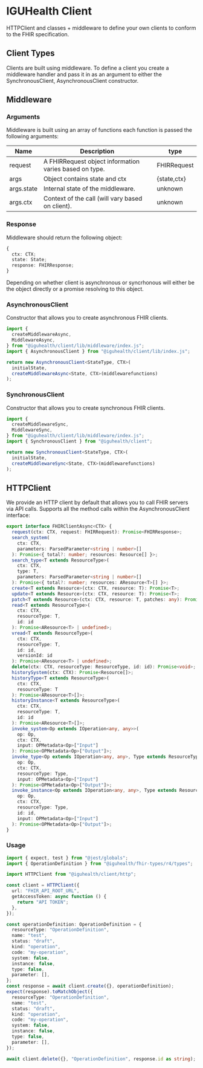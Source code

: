 # IGUHealth Client

HTTPClient and classes + middleware to define your own clients to conform to the FHIR specification.

## Client Types

Clients are built using middleware. To define a client you create a middleware handler and pass it in as an argument to either the SynchronousClient, AsynchronousClient constructor.

## Middleware

### Arguments

Middleware is built using an array of functions each function is passed the following arguments:

| Name       | Description                                            | type        |
| ---------- | ------------------------------------------------------ | ----------- |
| request    | A FHIRRequest object information varies based on type. | FHIRRequest |
| args       | Object contains state and ctx                          | {state,ctx} |
| args.state | Internal state of the middleware.                      | unknown     |
| args.ctx   | Context of the call (will vary based on client).       | unknown     |

### Response

Middleware should return the following object:

```typescript
{
  ctx: CTX;
  state: State;
  response: FHIRResponse;
}
```

Depending on whether client is asynchronous or syncrhonous will either be the object directly or a promise resolving to this object.

### AsynchronousClient

Constructor that allows you to create asynchronous FHIR clients.

```typescript
import {
  createMiddlewareAsync,
  MiddlewareAsync,
} from "@iguhealth/client/lib/middleware/index.js";
import { AsynchronousClient } from "@iguhealth/client/lib/index.js";

return new AsynchronousClient<StateType, CTX>(
  initialState,
  createMiddlewareAsync<State, CTX>(middlewarefunctions)
);
```

### SynchronousClient

Constructor that allows you to create synchronous FHIR clients.

```typescript
import {
  createMiddlewareSync,
  MiddlewareSync,
} from "@iguhealth/client/lib/middleware/index.js";
import { SynchronousClient } from "@iguhealth/client";

return new SynchronousClient<StateType, CTX>(
  initialState,
  createMiddlewareSync<State, CTX>(middlewarefunctions)
);
```

## HTTPClient

We provide an HTTP client by default that allows you to call FHIR servers via API calls.
Supports all the method calls within the AsynchronousClient interface:

```typescript
export interface FHIRClientAsync<CTX> {
  request(ctx: CTX, request: FHIRRequest): Promise<FHIRResponse>;
  search_system(
    ctx: CTX,
    parameters: ParsedParameter<string | number>[]
  ): Promise<{ total?: number; resources: Resource[] }>;
  search_type<T extends ResourceType>(
    ctx: CTX,
    type: T,
    parameters: ParsedParameter<string | number>[]
  ): Promise<{ total?: number; resources: AResource<T>[] }>;
  create<T extends Resource>(ctx: CTX, resource: T): Promise<T>;
  update<T extends Resource>(ctx: CTX, resource: T): Promise<T>;
  patch<T extends Resource>(ctx: CTX, resource: T, patches: any): Promise<T>;
  read<T extends ResourceType>(
    ctx: CTX,
    resourceType: T,
    id: id
  ): Promise<AResource<T> | undefined>;
  vread<T extends ResourceType>(
    ctx: CTX,
    resourceType: T,
    id: id,
    versionId: id
  ): Promise<AResource<T> | undefined>;
  delete(ctx: CTX, resourceType: ResourceType, id: id): Promise<void>;
  historySystem(ctx: CTX): Promise<Resource[]>;
  historyType<T extends ResourceType>(
    ctx: CTX,
    resourceType: T
  ): Promise<AResource<T>[]>;
  historyInstance<T extends ResourceType>(
    ctx: CTX,
    resourceType: T,
    id: id
  ): Promise<AResource<T>[]>;
  invoke_system<Op extends IOperation<any, any>>(
    op: Op,
    ctx: CTX,
    input: OPMetadata<Op>["Input"]
  ): Promise<OPMetadata<Op>["Output"]>;
  invoke_type<Op extends IOperation<any, any>, Type extends ResourceType>(
    op: Op,
    ctx: CTX,
    resourceType: Type,
    input: OPMetadata<Op>["Input"]
  ): Promise<OPMetadata<Op>["Output"]>;
  invoke_instance<Op extends IOperation<any, any>, Type extends ResourceType>(
    op: Op,
    ctx: CTX,
    resourceType: Type,
    id: id,
    input: OPMetadata<Op>["Input"]
  ): Promise<OPMetadata<Op>["Output"]>;
}
```

### Usage

```typescript
import { expect, test } from "@jest/globals";
import { OperationDefinition } from "@iguhealth/fhir-types/r4/types";

import HTTPClient from "@iguhealth/client/http";

const client = HTTPClient({
  url: "FHIR_API_ROOT_URL",
  getAccessToken: async function () {
    return "API TOKEN";
  },
});

const operationDefinition: OperationDefinition = {
  resourceType: "OperationDefinition",
  name: "test",
  status: "draft",
  kind: "operation",
  code: "my-operation",
  system: false,
  instance: false,
  type: false,
  parameter: [],
};
const response = await client.create({}, operationDefinition);
expect(response).toMatchObject({
  resourceType: "OperationDefinition",
  name: "test",
  status: "draft",
  kind: "operation",
  code: "my-operation",
  system: false,
  instance: false,
  type: false,
  parameter: [],
});

await client.delete({}, "OperationDefinition", response.id as string);
```
